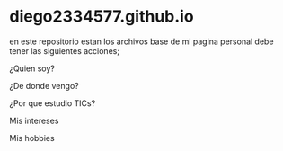 # diego2334577.github.io
en este repositorio estan los archivos base de mi pagina personal debe tener las siguientes acciones;

¿Quien soy?

¿De donde vengo?

¿Por que estudio TICs?

Mis intereses


Mis hobbies
